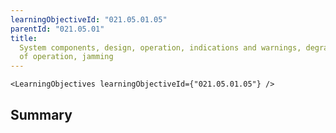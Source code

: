 ```yaml
---
learningObjectiveId: "021.05.01.05"
parentId: "021.05.01"
title:
  System components, design, operation, indications and warnings, degraded modes
  of operation, jamming
---
```


```tsx eval
<LearningObjectives learningObjectiveId={"021.05.01.05"} />
```

## Summary
